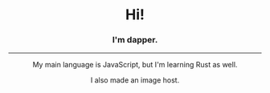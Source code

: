 <h1 align="center">Hi!</h1>
<h3 align="center">I'm dapper.</h3>

---

<p align="center">My main language is JavaScript, but I'm learning Rust as well.</p>
<p align="center">I also made an image host.</p>
